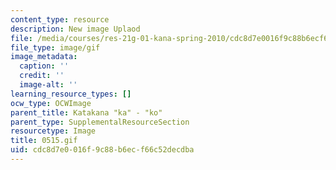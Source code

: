 ```yaml
---
content_type: resource
description: New image Uplaod
file: /media/courses/res-21g-01-kana-spring-2010/cdc8d7e0016f9c88b6ecf66c52decdba_0515.gif
file_type: image/gif
image_metadata:
  caption: ''
  credit: ''
  image-alt: ''
learning_resource_types: []
ocw_type: OCWImage
parent_title: Katakana "ka" - "ko"
parent_type: SupplementalResourceSection
resourcetype: Image
title: 0515.gif
uid: cdc8d7e0-016f-9c88-b6ec-f66c52decdba
---
```

